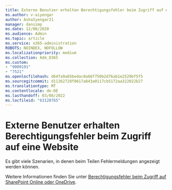 ```yaml
---
title: Externe Benutzer erhalten Berechtigungsfehler beim Zugriff auf eine Website
ms.author: v-aiyengar
author: AshaIyengar21
manager: dansimp
ms.date: 12/08/2020
ms.audience: Admin
ms.topic: article
ms.service: o365-administration
ROBOTS: NOINDEX, NOFOLLOW
ms.localizationpriority: medium
ms.collection: Adm_O365
ms.custom:
- "9000191"
- "7521"
ms.openlocfilehash: d64fa9a65bedac8a66f750b2d76ab1e2529bf5f5
ms.sourcegitcommit: d11262728f0617a843a0117cb5172aa322022b27
ms.translationtype: MT
ms.contentlocale: de-DE
ms.lasthandoff: 03/08/2022
ms.locfileid: "63128765"
---
```

# <a name="external-users-receive-permission-errors-when-accessing-a-site"></a>Externe Benutzer erhalten Berechtigungsfehler beim Zugriff auf eine Website

Es gibt viele Szenarien, in denen beim Teilen Fehlermeldungen angezeigt werden können. 

Weitere Informationen finden Sie unter [Berechtigungsfehler beim Zugriff auf SharePoint Online oder OneDrive](https://docs.microsoft.com/sharepoint/troubleshoot/administration/access-denied-or-need-permission-error-sharepoint-online-or-onedrive-for-business).